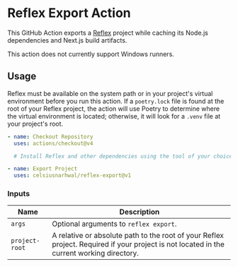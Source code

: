 # Reflex Export Action

This GitHub Action exports a [Reflex](https://reflex.dev) project while caching its Node.js dependencies and
Next.js build artifacts.

This action does not currently support Windows runners.

## Usage

Reflex must be available on the system path or in your project's virtual environment before you run this action.
If a `poetry.lock` file is found at the root of your Reflex project, the action will use Poetry to determine where
the virtual environment is located; otherwise, it will look for a `.venv` file at your project's root.

```yaml
- name: Checkout Repository
  uses: actions/checkout@v4

  # Install Reflex and other dependencies using the tool of your choice, then...

- name: Export Project
  uses: celsiusnarhwal/reflex-export@v1
```

### Inputs

| **Name**       | **Description**                                                                                                                           |
|----------------|-------------------------------------------------------------------------------------------------------------------------------------------|
| `args`         | Optional arguments to `reflex export`.                                                                                                    |
| `project-root` | A relative or absolute path to the root of your Reflex project. Required if your project is not located in the current working directory. |